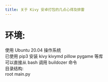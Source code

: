 ```yaml
---
title: 关于 Kivy 安卓打包的几点心得及排雷
---
```

# 环境:  
使用 Ubuntu 20.04 操作系统  
已使用 pip3 安装 kivy kivymd pillow pygame 等库  
可以直接从 bash 调用 buildozer 命令  
目录结构:  
root
    main.py
    
